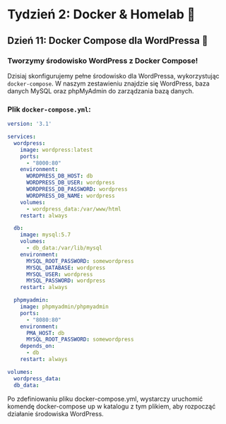 # Tydzień 2: Docker & Homelab 🚀

## Dzień 11: Docker Compose dla WordPressa 📝

### Tworzymy środowisko WordPress z Docker Compose!

Dzisiaj skonfigurujemy pełne środowisko dla WordPressa, wykorzystując `docker-compose`. W naszym zestawieniu znajdzie się WordPress, baza danych MySQL oraz phpMyAdmin do zarządzania bazą danych.

### Plik `docker-compose.yml`:

```yaml
version: '3.1'

services:
  wordpress:
    image: wordpress:latest
    ports:
      - "8000:80"
    environment:
      WORDPRESS_DB_HOST: db
      WORDPRESS_DB_USER: wordpress
      WORDPRESS_DB_PASSWORD: wordpress
      WORDPRESS_DB_NAME: wordpress
    volumes:
      - wordpress_data:/var/www/html
    restart: always

  db:
    image: mysql:5.7
    volumes:
      - db_data:/var/lib/mysql
    environment:
      MYSQL_ROOT_PASSWORD: somewordpress
      MYSQL_DATABASE: wordpress
      MYSQL_USER: wordpress
      MYSQL_PASSWORD: wordpress
    restart: always

  phpmyadmin:
    image: phpmyadmin/phpmyadmin
    ports:
      - "8080:80"
    environment:
      PMA_HOST: db
      MYSQL_ROOT_PASSWORD: somewordpress
    depends_on:
      - db
    restart: always

volumes:
  wordpress_data:
  db_data:
```

Po zdefiniowaniu pliku docker-compose.yml, wystarczy uruchomić komendę docker-compose up w katalogu z tym plikiem, aby rozpocząć działanie środowiska WordPress.